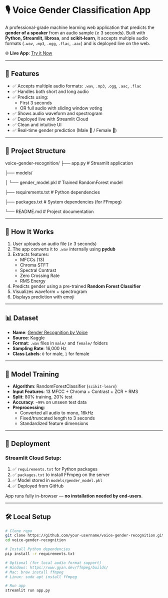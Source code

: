 # 🎙️ Voice Gender Classification App

A professional-grade machine learning web application that predicts the **gender of a speaker** from an audio sample (≥ 3 seconds). Built with **Python, Streamlit, librosa**, and **scikit-learn**, it accepts multiple audio formats (`.wav`, `.mp3`, `.ogg`, `.flac`, `.aac`) and is deployed live on the web.

🌐 **Live App**: [Try it Now](https://gendervoiceclassification-26dw4k2cfugsakhys6vyd8.streamlit.app/)

---

## 📌 Features

- ✅ Accepts multiple audio formats: `.wav`, `.mp3`, `.ogg`, `.aac`, `.flac`
- ✅ Handles both short and long audio
- ✅ Predicts using:
  - First 3 seconds
  - OR full audio with sliding window voting
- ✅ Shows audio waveform and spectrogram
- ✅ Deployed live with Streamlit Cloud
- ✅ Clean and intuitive UI
- ✅ Real-time gender prediction (Male 👨 / Female 👩)

---

## 📂 Project Structure

voice-gender-recognition/
├── app.py # Streamlit application

├── models/

│ └── gender_model.pkl # Trained RandomForest model

├── requirements.txt # Python dependencies

├── packages.txt # System dependencies (for FFmpeg)

└── README.md # Project documentation

---

## 🎯 How It Works

1. User uploads an audio file (≥ 3 seconds)
2. The app converts it to `.wav` internally using **pydub**
3. Extracts features:
   - MFCCs (13)
   - Chroma STFT
   - Spectral Contrast
   - Zero Crossing Rate
   - RMS Energy
4. Predicts gender using a pre-trained **Random Forest Classifier**
5. Visualizes waveform + spectrogram
6. Displays prediction with emoji

---

## 📊 Dataset

- **Name**: [Gender Recognition by Voice](https://www.kaggle.com/datasets/murtadhanajim/gender-recognition-by-voiceoriginal)
- **Source**: Kaggle
- **Format**: `.wav` files in `male/` and `female/` folders
- **Sampling Rate**: 16,000 Hz
- **Class Labels**: `0` for male, `1` for female

---

## 🧠 Model Training

- **Algorithm**: RandomForestClassifier (`scikit-learn`)
- **Input Features**: 13 MFCC + Chroma + Contrast + ZCR + RMS
- **Split**: 80% training, 20% test
- **Accuracy**: `~99%` on unseen test data
- **Preprocessing**:
  - Converted all audio to mono, 16kHz
  - Fixed/truncated length to 3 seconds
  - Standardized feature dimensions

---

## 🚀 Deployment

### Streamlit Cloud Setup:

1. ✅ `requirements.txt` for Python packages
2. ✅ `packages.txt` to install FFmpeg on the server
3. ✅ Model stored in `models/gender_model.pkl`
4. ✅ Deployed from GitHub

App runs fully in-browser — **no installation needed by end-users**.

---

## 🛠️ Local Setup

```bash
# Clone repo
git clone https://github.com/your-username/voice-gender-recognition.git
cd voice-gender-recognition

# Install Python dependencies
pip install -r requirements.txt

# Optional (for local audio format support)
# Windows: https://www.gyan.dev/ffmpeg/builds/
# Mac: brew install ffmpeg
# Linux: sudo apt install ffmpeg

# Run app
streamlit run app.py

